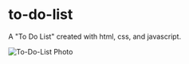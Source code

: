 # to-do-list
A "To Do List" created with html, css, and javascript. 

![To-Do-List Photo](https://user-images.githubusercontent.com/87501964/132607523-d1e553aa-cb34-4a17-9034-c1333c216200.PNG)
